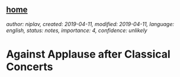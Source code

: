 [home](./index.md)
------------------

*author: niplav, created: 2019-04-11, modified: 2019-04-11, language: english, status: notes, importance: 4, confidence: unlikely*

Against Applause after Classical Concerts
==========================================
